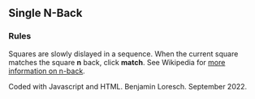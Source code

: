 ## Single N-Back ##
### Rules ###
Squares are slowly dislayed in a sequence. When the current square matches the square **n** back, click **match**.
See Wikipedia for [more information on n-back](https://en.wikipedia.org/wiki/N-back).
 

Coded with Javascript and HTML. Benjamin Loresch. September 2022.

